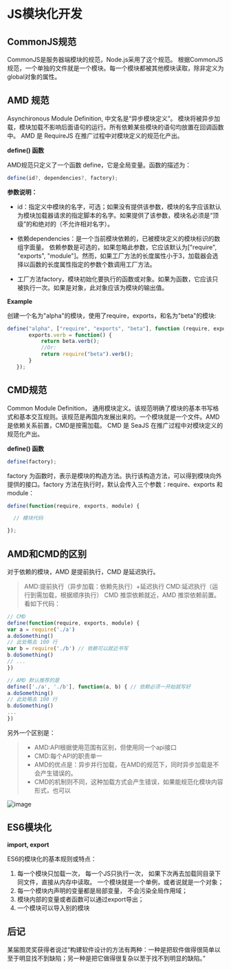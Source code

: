 # JS模块化开发
## CommonJS规范
CommonJS是服务器端模块的规范，Node.js采用了这个规范。
根据CommonJS规范，一个单独的文件就是一个模块。每一个模块都被其他模块读取，除非定义为global对象的属性。

## AMD 规范
Asynchironous Module Definition, 中文名是“异步模块定义”。
模块将被异步加载，模块加载不影响后面语句的运行。所有依赖某些模块的语句均放置在回调函数中。
AMD 是 RequireJS 在推广过程中对模块定义的规范化产出。

**define() 函数**

AMD规范只定义了一个函数 define，它是全局变量。函数的描述为：

```js
define(id?, dependencies?, factory);
```
**参数说明：**

- id：指定义中模块的名字，可选；如果没有提供该参数，模块的名字应该默认为模块加载器请求的指定脚本的名字。如果提供了该参数，模块名必须是“顶级”的和绝对的（不允许相对名字）。

- 依赖dependencies：是一个当前模块依赖的，已被模块定义的模块标识的数组字面量。
依赖参数是可选的，如果忽略此参数，它应该默认为["require", "exports", "module"]。然而，如果工厂方法的长度属性小于3，加载器会选择以函数的长度属性指定的参数个数调用工厂方法。

- 工厂方法factory，模块初始化要执行的函数或对象。如果为函数，它应该只被执行一次。如果是对象，此对象应该为模块的输出值。

**Example**

创建一个名为"alpha"的模块，使用了require，exports，和名为"beta"的模块:
```js
define("alpha", ["require", "exports", "beta"], function (require, exports, beta) {
       exports.verb = function() {
           return beta.verb();
           //Or:
           return require("beta").verb();
       }
   });
```

## CMD规范
Common Module Definition， 通用模块定义。该规范明确了模块的基本书写格式和基本交互规则。该规范是再国内发展出来的。一个模块就是一个文件。AMD是依赖关系前置，CMD是按需加载。
CMD 是 SeaJS 在推广过程中对模块定义的规范化产出。

**define() 函数**
```js
define(factory);
```
factory 为函数时，表示是模块的构造方法。执行该构造方法，可以得到模块向外提供的接口。factory 方法在执行时，默认会传入三个参数：require、exports 和 module：


```js
define(function(require, exports, module) {

  // 模块代码

});
```

## AMD和CMD的区别
对于依赖的模块，AMD 是提前执行，CMD 是延迟执行。

> AMD:提前执行（异步加载：依赖先执行）+延迟执行
> CMD:延迟执行（运行到需加载，根据顺序执行）
> CMD 推崇依赖就近，AMD 推崇依赖前置。看如下代码：


```js
// CMD
define(function(require, exports, module) {
var a = require('./a')
a.doSomething()
// 此处略去 100 行
var b = require('./b') // 依赖可以就近书写
b.doSomething()
// ... 
})

// AMD 默认推荐的是
define(['./a', './b'], function(a, b) { // 依赖必须一开始就写好
a.doSomething()
// 此处略去 100 行
b.doSomething()
...
})
```

另外一个区别是：

> - AMD:API根据使用范围有区别，但使用同一个api接口
> - CMD:每个API的职责单一
> - AMD的优点是：异步并行加载，在AMD的规范下，同时异步加载是不会产生错误的。
> - CMD的机制则不同，这种加载方式会产生错误，如果能规范化模块内容形式，也可以

![image](https://segmentfault.com/img/bVkONe)

## ES6模块化

**import, export**

ES6的模块化的基本规则或特点：

1. 每一个模块只加载一次， 每一个JS只执行一次， 如果下次再去加载同目录下同文件，直接从内存中读取。 一个模块就是一个单例，或者说就是一个对象；
1. 每一个模块内声明的变量都是局部变量， 不会污染全局作用域；
1. 模块内部的变量或者函数可以通过export导出；
1. 一个模块可以导入别的模块

## 后记

某届图灵奖获得者说过“构建软件设计的方法有两种：一种是把软件做得很简单以至于明显找不到缺陷；另一种是把它做得很复杂以至于找不到明显的缺陷。”